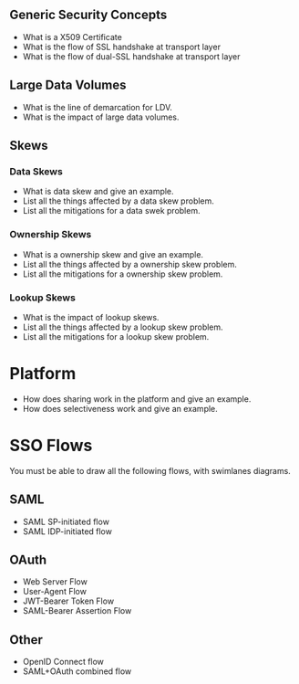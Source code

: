 ## Generic Security Concepts
* What is a X509 Certificate
* What is the flow of SSL handshake at transport layer
* What is the flow of dual-SSL handshake at transport layer


## Large Data Volumes
* What is the line of demarcation for LDV.
* What is the impact of large data volumes.

## Skews

### Data Skews
* What is data skew and give an example.
* List all the things affected by a data skew problem.
* List all the mitigations for a data swek problem.

### Ownership Skews
* What is a ownership skew and give an example.
* List all the things affected by a ownership skew problem.
* List all the mitigations for a ownership skew problem.

### Lookup Skews
* What is the impact of lookup skews.
* List all the things affected by a lookup skew problem.
* List all the mitigations for a lookup skew problem.

# Platform
* How does sharing work in the platform and give an example.
* How does selectiveness work and give an example.

# SSO Flows
You must be able to draw all the following flows, with swimlanes diagrams.

## SAML
 * SAML SP-initiated flow
 * SAML IDP-initiated flow
 
## OAuth
* Web Server Flow
* User-Agent Flow
* JWT-Bearer Token Flow
* SAML-Bearer Assertion Flow
 
## Other
* OpenID Connect flow
* SAML+OAuth combined flow 
